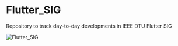 # Flutter_SIG
Repository to track day-to-day developments in IEEE DTU Flutter SIG

![Flutter_SIG](https://socialify.git.ci/IEEEDTUCS/Flutter_SIG/image?forks=1&issues=1&logo=https%3A%2F%2Fpbs.twimg.com%2Fprofile_images%2F500577941026119680%2FstlrwBfI.png&owner=1&pattern=Brick%20Wall&pulls=1&stargazers=1&theme=Light)
